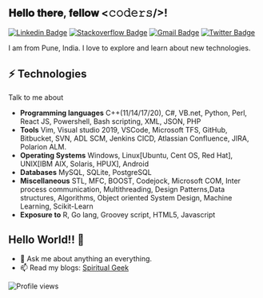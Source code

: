 <h2> 𝐇𝐞𝐥𝐥𝐨 𝐭𝐡𝐞𝐫𝐞, 𝐟𝐞𝐥𝐥𝐨𝐰 <𝚌𝚘𝚍𝚎𝚛𝚜/>!</h2>

[![Linkedin Badge](https://img.shields.io/badge/-swapnilkul-blue?style=flat-square&logo=Linkedin&logoColor=white&link=https://www.linkedin.com/in/swapnilkul/)](https://www.linkedin.com/in/swapnilkul/)
[![Stackoverflow Badge](https://img.shields.io/badge/-SwapnilKulkarni-gray?style=flat-square&logo=Stackoverflow&logoColor=white&link=https://stackoverflow.com/users/1614497/swapnil-kulkarni/)](https://stackoverflow.com/users/1614497/swapnil-kulkarni) 
[![Gmail Badge](https://img.shields.io/badge/-kulkarni.swapnil.v@gmail.com-c14438?style=flat-square&logo=Gmail&logoColor=white&link=mailto:kulkarni.swapnil.v@gmail.com)](mailto:kulkarni.swapnil.v@gmail.com)
[![Twitter Badge](https://img.shields.io/badge/-@swapnilkul-1ca0f1?style=flat-square&labelColor=1ca0f1&logo=twitter&logoColor=white&link=https://twitter.com/swapnilkul)](https://twitter.com/swapnilkul) 


I am from Pune, India.
I love to explore and learn about new technologies.

## ⚡ Technologies
Talk to me about
- **Programming languages** C++(11/14/17/20), C#, VB.net, Python, Perl, React JS, Powershell, Bash scripting, XML, JSON, PHP
- **Tools** Vim, Visual studio 2019, VSCode, Microsoft TFS, GitHub, Bitbucket, SVN, ADL SCM, Jenkins CICD, Atlassian Confluence, JIRA, Polarion ALM.
- **Operating Systems** Windows, Linux[Ubuntu, Cent OS, Red Hat], UNIX[IBM AIX, Solaris, HPUX], Android
- **Databases** MySQL, SQLite, PostgreSQL
- **Miscellaneous** STL, MFC, BOOST, Codejock, Microsoft COM, Inter process communication, Multithreading, Design Patterns,Data structures, Algorithms, Object oriented System Design, Machine Learning, Scikit-Learn
- **Exposure to** R, Go lang, Groovey script, HTML5, Javascript

## Hello World!! 🤔
- 💬 Ask me about anything an everything.
- 📫 Read my blogs: [Spiritual Geek](https://spiritual-geek.github.io/)
<!-- 
<p align="center">
  <img src="https://github-readme-stats.vercel.app/api/top-langs/?username=swapnilvk&layout=compact" alt="Top languages"/>
 <img src="https://github-readme-stats.vercel.app/api?username=swapnilvk&show_icons=true&line_height=20"> 
</p> -->

![Profile views](https://gpvc.arturio.dev/swapnilvk)
